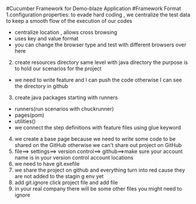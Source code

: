 #Cucumber Framework for Demo-blaze Application 
#Framework Format
1.configuration properties:
to evade hard coding , we centralize the 
test data to keep a smooth flow of the execution of our codes
* centralize location , allows cross browsing 
* uses key and value format
* you can change the browser type and test with different browsers over here
2. create resources directory same level with java directory 
the purpose is to hold our scenarios for the project
* we need to write feature and I can push the code otherwise I can see the directory in github
3. create java packages starting with runners
 * runners(run scenarios with chuckrunner)
 * pages(pom)
 * utilities()
 * we connect the step definitions with feature files using glue keyword
4. we create a base page because we need to write some code to be shared on the GitHub otherwise we can't share out project on GitHub
5. file==> settings==> version control==> github==>make sure your account name is in your version control account locations
6. we need to have git.exefile
7. we share the project on github and everything turn into red cause they are not added to the stagin g env yet
8. add git.ignore click project file and add file
9. in your real company there will be some other files you might need to ignore